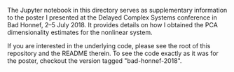 The Jupyter notebook in this directory serves as supplementary information to the
poster I presented at the Delayed Complex Systems conference in Bad Honnef, 2–5 July 2018.
It provides details on how I obtained the PCA dimensionality estimates for the nonlinear system.

If you are interested in the underlying code, please see the root of this
repository and the README therein. To see the code exactly as it was for
the poster, checkout the version tagged "bad-honnef-2018".

